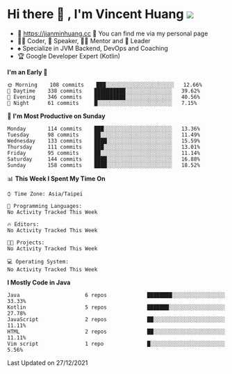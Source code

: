 # Hi there 👋 , I'm Vincent Huang ![](https://komarev.com/ghpvc/?username=Jian-Min-Huang)
- 💎 https://jianminhuang.cc 🙋 You can find me via my personal page
- 👨‍💻 Coder, 🎤 Speaker, 👨‍🏫 Mentor and 🚀 Leader
- ♠️ Specialize in JVM Backend, DevOps and Coaching
- 🏆 Google Developer Expert (Kotlin)

<!--START_SECTION:waka-->
**I'm an Early 🐤** 

```text
🌞 Morning    108 commits    ███░░░░░░░░░░░░░░░░░░░░░░   12.66% 
🌆 Daytime    338 commits    ██████████░░░░░░░░░░░░░░░   39.62% 
🌃 Evening    346 commits    ██████████░░░░░░░░░░░░░░░   40.56% 
🌙 Night      61 commits     █░░░░░░░░░░░░░░░░░░░░░░░░   7.15%

```
📅 **I'm Most Productive on Sunday** 

```text
Monday       114 commits    ███░░░░░░░░░░░░░░░░░░░░░░   13.36% 
Tuesday      98 commits     ██░░░░░░░░░░░░░░░░░░░░░░░   11.49% 
Wednesday    133 commits    ████░░░░░░░░░░░░░░░░░░░░░   15.59% 
Thursday     111 commits    ███░░░░░░░░░░░░░░░░░░░░░░   13.01% 
Friday       95 commits     ██░░░░░░░░░░░░░░░░░░░░░░░   11.14% 
Saturday     144 commits    ████░░░░░░░░░░░░░░░░░░░░░   16.88% 
Sunday       158 commits    ████░░░░░░░░░░░░░░░░░░░░░   18.52%

```


📊 **This Week I Spent My Time On** 

```text
⌚︎ Time Zone: Asia/Taipei

💬 Programming Languages: 
No Activity Tracked This Week

🔥 Editors: 
No Activity Tracked This Week

🐱‍💻 Projects: 
No Activity Tracked This Week

💻 Operating System: 
No Activity Tracked This Week

```

**I Mostly Code in Java** 

```text
Java                     6 repos             ████████░░░░░░░░░░░░░░░░░   33.33% 
Kotlin                   5 repos             ███████░░░░░░░░░░░░░░░░░░   27.78% 
JavaScript               2 repos             ██░░░░░░░░░░░░░░░░░░░░░░░   11.11% 
HTML                     2 repos             ██░░░░░░░░░░░░░░░░░░░░░░░   11.11% 
Vim script               1 repo              █░░░░░░░░░░░░░░░░░░░░░░░░   5.56%

```



 Last Updated on 27/12/2021
<!--END_SECTION:waka-->
